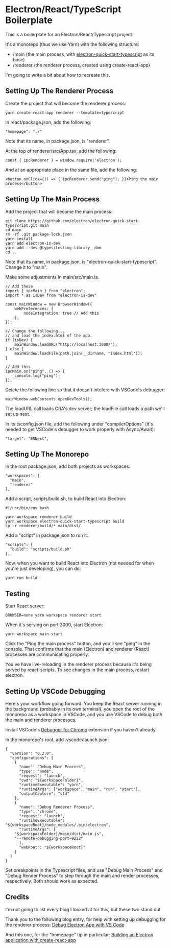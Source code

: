 # Electron/React/TypeScript Boilerplate

This is a boilerplate for an Electron/React/Typescript project.

It's a monorepo (thus we use Yarn) with the following structure:

* /main (the main process, with [electron-quick-start-typescript](https://github.com/electron/electron-quick-start-typescript) as its base)
* /renderer (the renderer process, created using create-react-app)

I'm going to write a bit about how to recreate this.

## Setting Up The Renderer Process

Create the project that will become the renderer process:

	yarn create react-app renderer --template=typescript

In react/package.json, add the following:

	"homepage": "./"

Note that its name, in package.json, is "renderer".

At the top of renderer/src/App.tsx, add the following:

	const { ipcRenderer } = window.require('electron');

And at an appropriate place in the same file, add the following:
     
	<button onClick={() => { ipcRenderer.send("ping"); }}>Ping the main process</button>

## Setting Up The Main Process

Add the project that will become the main process:

	git clone https://github.com/electron/electron-quick-start-typescript.git main
	cd main
	rm -rf .git package-lock.json
	yarn install
	yarn add electron-is-dev
	yarn add --dev @types/testing-library__dom
	cd ..

Note that its name, in package.json, is "electron-quick-start-typescript". Change it to "main".

Make some adjustments in main/src/main.ts.

	// Add these
	import { ipcMain } from "electron";
	import * as isDev from "electron-is-dev"

	const mainWindow = new BrowserWindow({
		webPreferences: {
			nodeIntegration: true // Add this
		},
	});

	// Change the following...
	// and load the index.html of the app.
	if (isDev) {
		mainWindow.loadURL("http://localhost:3000/");
	} else {
		mainWindow.loadFile(path.join(__dirname, "index.html"));
	}

	// Add this
	ipcMain.on("ping", () => {
  		console.log("ping");
	});

Delete the following line so that it doesn't intefere with VSCode's debugger:

	mainWindow.webContents.openDevTools();

The loadURL call loads CRA's dev server; the loadFile call loads a path we'll set up next.

In its tsconfig.json file, add the following under "compilerOptions" (it's needed to get VSCode's debugger to work properly with Async/Await):

	"target": "ESNext",

## Setting Up The Monorepo

In the root package.json, add both projects as workspaces:

	"workspaces": [
	  "main",
	  "renderer"
	],

Add a script, scripts/build.sh, to build React into Electron:

	#!/usr/bin/env bash

	yarn workspace renderer build
	yarn workspace electron-quick-start-typescript build
	cp -r renderer/build/* main/dist/

Add a "script" in package.json to run it:

	"scripts": {
	  "build": "scripts/build.sh"
	},

Now, when you want to build React into Electron (not needed for when you're just developing), you can do:
	
	yarn run build

## Testing

Start React server:
	
	BROWSER=none yarn workspace renderer start

When it's serving on port 3000, start Electron:

	yarn workspace main start

Click the "Ping the main process" button, and you'll see "ping" in the console. That confirms that the main (Electron) and renderer (React) processes are communicating properly.

You've have live-reloading in the renderer process because it's being served by react-scripts. To see changes in the main process, restart electron.

## Setting Up VSCode Debugging

Here's your workflow going forward. You keep the React server running in the background (probably in its own terminal), you open the root of the monorepo as a workspace in VSCode, and you use VSCode to debug both the main and renderer processes.

Install VSCode's [Debugger for Chrome](https://marketplace.visualstudio.com/items?itemName=msjsdiag.debugger-for-chrome) extension if you haven't already.

In the monorepo's root, add .vscode/launch.json:

	{
	  "version": "0.2.0",
	  "configurations": [
	    {
	      "name": "Debug Main Process",
	      "type": "node",
	      "request": "launch",
	      "cwd": "${workspaceFolder}",
	      "runtimeExecutable": "yarn",
	      "runtimeArgs": ["workspace", "main", "run", "start"],
	      "outputCapture": "std"
	    },
	    {
	      "name": "Debug Renderer Process",
	      "type": "chrome",
	      "request": "launch",
	      "runtimeExecutable": "${workspaceRoot}/node_modules/.bin/electron",
	      "runtimeArgs": [
		"${workspaceFolder}/main/dist/main.js",
		"--remote-debugging-port=9222"
	      ],
	      "webRoot": "${workspaceRoot}"
	    }
	  ]
	}

Set breakpoints in the Typescript files, and use "Debug Main Process" and "Debug Render Process" to step through the main and render processes, respectively. Both should work as expected.

## Credits

I'm not going to list every blog I looked at for this, but these two stand out.

Thank you to the following blog entry, for help with setting up debugging for the renderer process: [Debug Electron App with VS Code
](https://blog.matsu.io/debug-electron-vscode)

And this one, for the "homepage" tip in particular: [Building an Electron application with create-react-app](https://www.freecodecamp.org/news/building-an-electron-application-with-create-react-app-97945861647c/)
